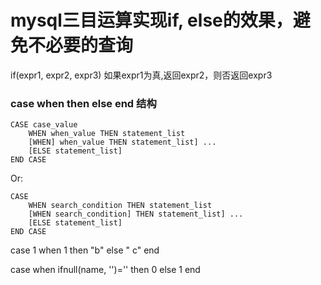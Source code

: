 

# mysql三目运算实现if, else的效果，避免不必要的查询
if(expr1, expr2, expr3)
如果expr1为真,返回expr2，则否返回expr3


### case when then else end 结构

```
CASE case_value
    WHEN when_value THEN statement_list
    [WHEN] when_value THEN statement_list] ...
    [ELSE statement_list]
END CASE
```

Or:


```
CASE 
    WHEN search_condition THEN statement_list
    [WHEN search_condition] THEN statement_list] ...
    [ELSE statement_list]
END CASE
```




case 1 when 1 then "b" else " c" end

case when ifnull(name, '')='' then 0 else 1 end 


